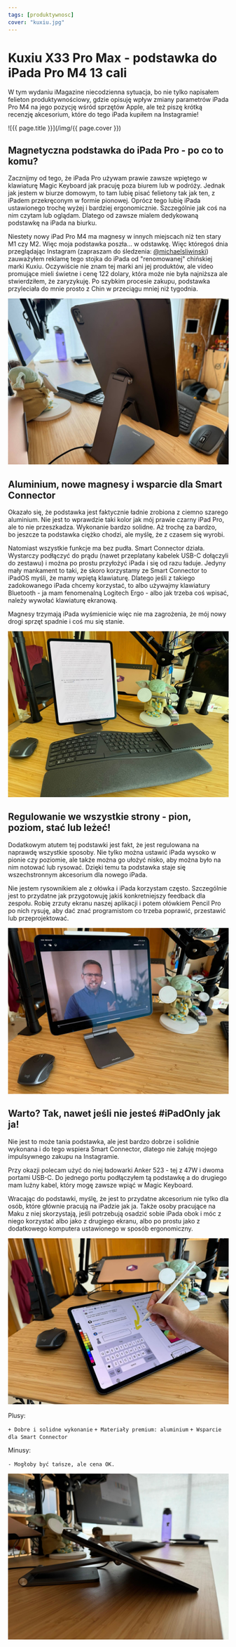 ```yaml
---
tags: [produktywnosc]
cover: "kuxiu.jpg"
---
```


# Kuxiu X33 Pro Max - podstawka do iPada Pro M4 13 cali

W tym wydaniu iMagazine niecodzienna sytuacja, bo nie tylko napisałem felieton produktywnościowy, gdzie opisuję wpływ zmiany parametrów iPada Pro M4 na jego pozycję wśród sprzętów Apple, ale też piszę krótką recenzję akcesorium, które do tego iPada kupiłem na Instagramie!

<!--More-->

![{{ page.title }}](/img/{{ page.cover }})

## Magnetyczna podstawka do iPada Pro - po co to komu?

Zacznijmy od tego, że iPada Pro używam prawie zawsze wpiętego w klawiaturę Magic Keyboard jak pracuję poza biurem lub w podróży. Jednak jak jestem w biurze domowym, to tam lubię pisać felietony tak jak ten, z iPadem przekręconym w formie pionowej. Oprócz tego lubię iPada ustawionego trochę wyżej i bardziej ergonomicznie. Szczególnie jak coś na nim czytam lub oglądam. Dlatego od zawsze mialem dedykowaną podstawkę na iPada na biurku.

Niestety nowy iPad Pro M4 ma magnesy w innych miejscach niż ten stary M1 czy M2. Więc moja podstawka poszła… w odstawkę. Więc któregoś dnia przeglądając Instagram (zapraszam do śledzenia: [@michaelsliwinski][i]) zauważyłem reklamę tego stojka do iPada od "renomowanej" chińskiej marki Kuxiu. Oczywiście nie znam tej marki ani jej produktów, ale video promujące mieli świetne i cenę 122 dolary, która może nie była najniższa ale stwierdziłem, że zaryzykuję. Po szybkim procesie zakupu, podstawka przyleciała do mnie prosto z Chin w przeciągu mniej niż tygodnia.

![{{ page.title }} 2](/img/kuxiu-2.jpg)

## Aluminium, nowe magnesy i wsparcie dla Smart Connector

Okazało się, że podstawka jest faktycznie ładnie zrobiona z ciemno szarego aluminium. Nie jest to wprawdzie taki kolor jak mój prawie czarny iPad Pro, ale to nie przeszkadza. Wykonanie bardzo solidne. Aż trochę za bardzo, bo jeszcze ta podstawka ciężko chodzi, ale myślę, że z czasem się wyrobi.

Natomiast wszystkie funkcje ma bez pudła. Smart Connector działa. Wystarczy podłączyć do prądu (nawet przeplatany kabelek USB-C dołączyli do zestawu) i można po prostu przyłożyć iPada i się od razu ładuje. Jedyny mały mankament to taki, że skoro korzystamy ze Smart Connector to iPadOS myśli, że mamy wpiętą klawiaturę. Dlatego jeśli z takiego zadokowanego iPada chcemy korzystać, to albo używajmy klawiatury Bluetooth - ja mam fenomenalną Logitech Ergo - albo jak trzeba coś wpisać, należy wywołać klawiaturę ekranową.

Magnesy trzymają iPada wyśmienicie więc nie ma zagrożenia, że mój nowy drogi sprzęt spadnie i coś mu się stanie.

![{{ page.title }} 3](/img/kuxiu-3.jpg)

## Regulowanie we wszystkie strony - pion, poziom, stać lub leżeć!

Dodatkowym atutem tej podstawki jest fakt, że jest regulowana na naprawdę wszystkie sposoby. Nie tylko można ustawić iPada wysoko w pionie czy poziomie, ale także można go ułożyć nisko, aby można było na nim notować lub rysować. Dzięki temu ta podstawka staje się wszechstronnym akcesorium dla nowego iPada.

Nie jestem rysownikiem ale z ołówka i iPada korzystam często. Szczególnie jest to przydatne jak przygotowuję jakiś konkretniejszy feedback dla zespołu. Robię zrzuty ekranu naszej aplikacji i potem ołówkiem Pencil Pro po nich rysuję, aby dać znać programistom co trzeba poprawić, przestawić lub przeprojektować.

![{{ page.title }} 4](/img/kuxiu-4.jpg)

## Warto? Tak, nawet jeśli nie jesteś #iPadOnly jak ja!

Nie jest to może tania podstawka, ale jest bardzo dobrze i solidnie wykonana i do tego wspiera Smart Connector, dlatego nie żałuję mojego impulsywnego zakupu na Instagramie.

Przy okazji polecam użyć do niej ładowarki Anker 523 - tej z 47W i dwoma portami USB-C. Do jednego portu podłączyłem tą podstawkę a do drugiego mam luźny kabel, który mogę zawsze wpiąć w Magic Keyboard.

Wracając do podstawki, myślę, że jest to przydatne akcesorium nie tylko dla osób, które głównie pracują na iPadzie jak ja. Także osoby pracujące na Maku z niej skorzystają, jeśli potrzebują osadzić sobie iPada obok i móc z niego korzystać albo jako z drugiego ekranu, albo po prostu jako z dodatkowego komputera ustawionego w sposób ergonomiczny.

![{{ page.title }} 5](/img/kuxiu-5.jpg)

Plusy:

`+ Dobre i solidne wykonanie`
`+ Materiały premium: aluminium`
`+ Wsparcie dla Smart Connector`

Minusy:

`- Mogłoby być tańsze, ale cena OK.`


![{{ page.title }} 6](/img/kuxiu-6.jpg)

[i]: https://instagram.com/michaelsliwinski

[n]: https://michael.gratis/nozbe_pl
[np]: https://michael.gratis/nozbepersonal_pl